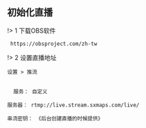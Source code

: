 ## 初始化直播

!> 1 下载OBS软件 

```` text
 https://obsproject.com/zh-tw

````

!> 2 设置直播地址 

` 设置 > 推流 `

```` text

  服务： 自定义

服务器： rtmp://live.stream.sxmaps.com/live/

串流密钥： 《后台创建直播的时候提供》



````